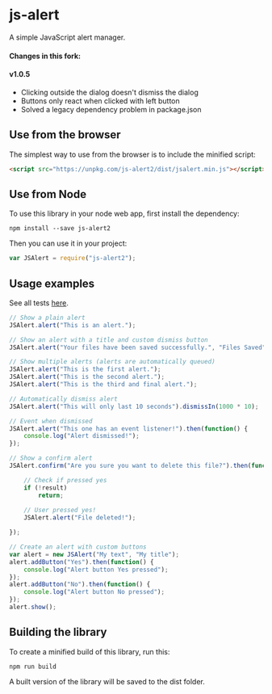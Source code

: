 # js-alert
A simple JavaScript alert manager.

#### Changes in this fork: ####
#### v1.0.5 ####
* Clicking outside the dialog doesn't dismiss the dialog
* Buttons only react when clicked with left button
* Solved a legacy dependency problem in package.json


## Use from the browser

The simplest way to use from the browser is to include the minified script:

``` html
<script src="https://unpkg.com/js-alert2/dist/jsalert.min.js"></script>
```


## Use from Node

To use this library in your node web app, first install the dependency:

```
npm install --save js-alert2
```

Then you can use it in your project:

``` javascript
var JSAlert = require("js-alert2");
```


## Usage examples

See all tests [here](https://rawgit.com/jjv360/js-alert/master/tests.html).

``` javascript
// Show a plain alert
JSAlert.alert("This is an alert.");
```

``` javascript
// Show an alert with a title and custom dismiss button
JSAlert.alert("Your files have been saved successfully.", "Files Saved", "Got it");
```

``` javascript
// Show multiple alerts (alerts are automatically queued)
JSAlert.alert("This is the first alert.");
JSAlert.alert("This is the second alert.");
JSAlert.alert("This is the third and final alert.");
```

``` javascript
// Automatically dismiss alert
JSAlert.alert("This will only last 10 seconds").dismissIn(1000 * 10);
```

``` javascript
// Event when dismissed
JSAlert.alert("This one has an event listener!").then(function() {
    console.log("Alert dismissed!");
});
```

``` javascript
// Show a confirm alert
JSAlert.confirm("Are you sure you want to delete this file?").then(function(result) {

    // Check if pressed yes
    if (!result)
        return;
    
    // User pressed yes!
    JSAlert.alert("File deleted!");

});
```

``` javascript
// Create an alert with custom buttons
var alert = new JSAlert("My text", "My title");
alert.addButton("Yes").then(function() {
    console.log("Alert button Yes pressed");
});
alert.addButton("No").then(function() {
    console.log("Alert button No pressed");
});
alert.show();
```


## Building the library

To create a minified build of this library, run this:

```
npm run build
```

A built version of the library will be saved to the dist folder.
